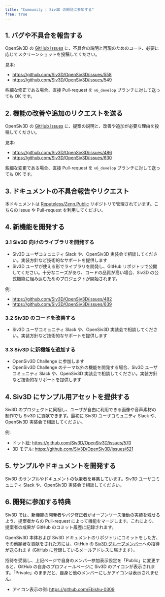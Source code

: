 ```yaml
---
title: "Community | Siv3D の開発に参加する"
free: true
---
```


## 1. バグや不具合を報告する

OpenSiv3D の [GitHub Issues](https://github.com/Siv3D/OpenSiv3D/issues) に、不具合の説明と再現のためのコード、必要に応じてスクリーンショットを投稿してください。

見本:
- https://github.com/Siv3D/OpenSiv3D/issues/558
- https://github.com/Siv3D/OpenSiv3D/issues/549

些細な修正である場合、直接 Pull-request を `v6_develop` ブランチに対して送っても OK です。


## 2. 機能の改善や追加のリクエストを送る

OpenSiv3D の [GitHub Issues](https://github.com/Siv3D/OpenSiv3D/issues) に、提案の説明と、改善や追加が必要な理由を投稿してください。

見本:
- https://github.com/Siv3D/OpenSiv3D/issues/486
- https://github.com/Siv3D/OpenSiv3D/issues/630

些細な変更である場合、直接 Pull-request を `v6_develop` ブランチに対して送っても OK です。


## 3. ドキュメントの不具合報告やリクエスト

本ドキュメントは [Reputeless/Zenn.Public](https://github.com/Reputeless/Zenn.Public) リポジトリで管理されています。こちらの Issue や Pull-request を利用してください。


## 4. 新機能を開発する

### 3.1 Siv3D 向けのライブラリを開発する

- Siv3D ユーザコミュニティ Slack や、OpenSiv3D 実装会で相談してください。実装方針など技術的なサポートを提供します
- Siv3D ユーザが使える形でライブラリを開発し、GitHub リポジトリで公開してください。十分なニーズがあり、コードの品質が高い場合、Siv3D の公式機能に組み込むためのプロジェクトが開始されます。

例:
- https://github.com/Siv3D/OpenSiv3D/issues/482
- https://github.com/Siv3D/OpenSiv3D/issues/639


### 3.2 Siv3D のコードを改善する

- Siv3D ユーザコミュニティ Slack や、OpenSiv3D 実装会で相談してください。実装方針など技術的なサポートを提供します


### 3.3 Siv3D に新機能を追加する

- OpenSiv3D Challenge に参加します
- OpenSiv3D Challenge のテーマ以外の機能を開発する場合、Siv3D ユーザコミュニティ Slack や、OpenSiv3D 実装会で相談してください。実装方針など技術的なサポートを提供します


## 4. Siv3D にサンプル用アセットを提供する
Siv3D のプロジェクトに同梱し、ユーザが自由に利用できる画像や音声素材の制作でも Siv3D に貢献できます。最初に Siv3D ユーザコミュニティ Slack や、OpenSiv3D 実装会で相談してください。

例:
- ドット絵: https://github.com/Siv3D/OpenSiv3D/issues/570
- 3D モデル: https://github.com/Siv3D/OpenSiv3D/issues/621


## 5. サンプルやドキュメントを開発する

Siv3D のサンプルやドキュメントの執筆者を募集しています。Siv3D ユーザコミュニティ Slack や、OpenSiv3D 実装会で相談してください。


## 6. 開発に参加する特典

Siv3D では、新機能の開発者やバグ修正者がオープンソース活動の実績を残せるよう、提案者からの Pull-request によって機能をマージします。これにより、提案者の成果が GitHub のコミット履歴に記録されます。

OpenSiv3D 本体および Siv3D ドキュメントのリポジトリにコミットをした方、その他顕著な貢献をされた方には、GitHub の [Siv3D グループメンバー](https://github.com/orgs/Siv3D/people)への招待が送られます (GitHub に登録しているメールアドレスに届きます）。

招待を受諾し、上記ページで自身のメンバー参加表示設定を「Public」に変更すると、GitHub の自身のプロフィールページに Siv3D のアイコンが表示されます。「Private」のままだと、自身と他のメンバーにしかアイコンは表示されません。

- アイコン表示の例: https://github.com/Ebishu-0309

